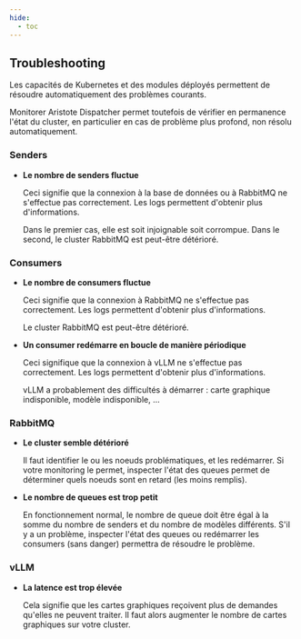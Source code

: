 ```yaml
---
hide:
  - toc
---
```


## Troubleshooting

Les capacités de Kubernetes et des modules déployés permettent de résoudre automatiquement des problèmes courants.

Monitorer Aristote Dispatcher permet toutefois de vérifier en permanence l'état du cluster, en particulier en cas de problème plus profond, non résolu automatiquement.

### Senders

- __Le nombre de senders fluctue__

    Ceci signifie que la connexion à la base de données ou à RabbitMQ ne s'effectue pas correctement. Les logs permettent d'obtenir plus d'informations.
    
    Dans le premier cas, elle est soit injoignable soit corrompue. Dans le second, le cluster RabbitMQ est peut-être détérioré.

### Consumers

- __Le nombre de consumers fluctue__

    Ceci signifie que la connexion à RabbitMQ ne s'effectue pas correctement. Les logs permettent d'obtenir plus d'informations.

    Le cluster RabbitMQ est peut-être détérioré. 

- __Un consumer redémarre en boucle de manière périodique__

    Ceci signifique que la connexion à vLLM ne s'effectue pas correctement. Les logs permettent d'obtenir plus d'informations.

    vLLM a probablement des difficultés à démarrer : carte graphique indisponible, modèle indisponible, ...

### RabbitMQ

- __Le cluster semble détérioré__

    Il faut identifier le ou les noeuds problématiques, et les redémarrer. Si votre monitoring le permet, inspecter l'état des queues permet de déterminer quels noeuds sont en retard (les moins remplis).

- __Le nombre de queues est trop petit__

    En fonctionnement normal, le nombre de queue doit être égal à la somme du nombre de senders et du nombre de modèles différents. S'il y a un problème, inspecter l'état des queues ou redémarrer les consumers (sans danger) permettra de résoudre le problème.

### vLLM

- __La latence est trop élevée__

    Cela signifie que les cartes graphiques reçoivent plus de demandes qu'elles ne peuvent traiter. Il faut alors augmenter le nombre de cartes graphiques sur votre cluster.